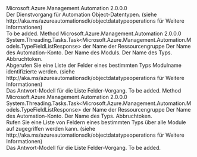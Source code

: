 <Type Name="IObjectDataTypeOperations" FullName="Microsoft.Azure.Management.Automation.IObjectDataTypeOperations">
  <TypeSignature Language="C#" Value="public interface IObjectDataTypeOperations" />
  <TypeSignature Language="ILAsm" Value=".class public interface auto ansi abstract IObjectDataTypeOperations" />
  <TypeSignature Language="DocId" Value="T:Microsoft.Azure.Management.Automation.IObjectDataTypeOperations" />
  <TypeSignature Language="VB.NET" Value="Public Interface IObjectDataTypeOperations" />
  <TypeSignature Language="F#" Value="type IObjectDataTypeOperations = interface" />
  <AssemblyInfo>
    <AssemblyName>Microsoft.Azure.Management.Automation</AssemblyName>
    <AssemblyVersion>2.0.0.0</AssemblyVersion>
  </AssemblyInfo>
  <Interfaces />
  <Docs>
    <summary>
            Der Dienstvorgang für Automation Object-Datentypen.  (siehe http://aka.ms/azureautomationsdk/objectdatatypeoperations für Weitere Informationen)
            </summary>
    <remarks>To be added.</remarks>
  </Docs>
  <Members>
    <Member MemberName="ListFieldsByModuleAndTypeAsync">
      <MemberSignature Language="C#" Value="public System.Threading.Tasks.Task&lt;Microsoft.Azure.Management.Automation.Models.TypeFieldListResponse&gt; ListFieldsByModuleAndTypeAsync (string resourceGroupName, string automationAccount, string moduleName, string typeName, System.Threading.CancellationToken cancellationToken);" />
      <MemberSignature Language="ILAsm" Value=".method public hidebysig newslot virtual instance class System.Threading.Tasks.Task`1&lt;class Microsoft.Azure.Management.Automation.Models.TypeFieldListResponse&gt; ListFieldsByModuleAndTypeAsync(string resourceGroupName, string automationAccount, string moduleName, string typeName, valuetype System.Threading.CancellationToken cancellationToken) cil managed" />
      <MemberSignature Language="DocId" Value="M:Microsoft.Azure.Management.Automation.IObjectDataTypeOperations.ListFieldsByModuleAndTypeAsync(System.String,System.String,System.String,System.String,System.Threading.CancellationToken)" />
      <MemberSignature Language="F#" Value="abstract member ListFieldsByModuleAndTypeAsync : string * string * string * string * System.Threading.CancellationToken -&gt; System.Threading.Tasks.Task&lt;Microsoft.Azure.Management.Automation.Models.TypeFieldListResponse&gt;" Usage="iObjectDataTypeOperations.ListFieldsByModuleAndTypeAsync (resourceGroupName, automationAccount, moduleName, typeName, cancellationToken)" />
      <MemberType>Method</MemberType>
      <AssemblyInfo>
        <AssemblyName>Microsoft.Azure.Management.Automation</AssemblyName>
        <AssemblyVersion>2.0.0.0</AssemblyVersion>
      </AssemblyInfo>
      <ReturnValue>
        <ReturnType>System.Threading.Tasks.Task&lt;Microsoft.Azure.Management.Automation.Models.TypeFieldListResponse&gt;</ReturnType>
      </ReturnValue>
      <Parameters>
        <Parameter Name="resourceGroupName" Type="System.String" />
        <Parameter Name="automationAccount" Type="System.String" />
        <Parameter Name="moduleName" Type="System.String" />
        <Parameter Name="typeName" Type="System.String" />
        <Parameter Name="cancellationToken" Type="System.Threading.CancellationToken" />
      </Parameters>
      <Docs>
        <param name="resourceGroupName">
            der Name der Ressourcengruppe
            </param>
        <param name="automationAccount">
            Der Name des Automation-Konto.
            </param>
        <param name="moduleName">
            Der Name des Moduls.
            </param>
        <param name="typeName">
            Der Name des Typs.
            </param>
        <param name="cancellationToken">
            Abbruchtoken.
            </param>
        <summary>
            Abgerufen Sie eine Liste der Felder eines bestimmten Typs Modulname identifizierte werden.  (siehe http://aka.ms/azureautomationsdk/objectdatatypeoperations für Weitere Informationen)
            </summary>
        <returns>
            Das Antwort-Modell für die Liste Felder-Vorgang.
            </returns>
        <remarks>To be added.</remarks>
      </Docs>
    </Member>
    <Member MemberName="ListFieldsByTypeAsync">
      <MemberSignature Language="C#" Value="public System.Threading.Tasks.Task&lt;Microsoft.Azure.Management.Automation.Models.TypeFieldListResponse&gt; ListFieldsByTypeAsync (string resourceGroupName, string automationAccount, string typeName, System.Threading.CancellationToken cancellationToken);" />
      <MemberSignature Language="ILAsm" Value=".method public hidebysig newslot virtual instance class System.Threading.Tasks.Task`1&lt;class Microsoft.Azure.Management.Automation.Models.TypeFieldListResponse&gt; ListFieldsByTypeAsync(string resourceGroupName, string automationAccount, string typeName, valuetype System.Threading.CancellationToken cancellationToken) cil managed" />
      <MemberSignature Language="DocId" Value="M:Microsoft.Azure.Management.Automation.IObjectDataTypeOperations.ListFieldsByTypeAsync(System.String,System.String,System.String,System.Threading.CancellationToken)" />
      <MemberSignature Language="F#" Value="abstract member ListFieldsByTypeAsync : string * string * string * System.Threading.CancellationToken -&gt; System.Threading.Tasks.Task&lt;Microsoft.Azure.Management.Automation.Models.TypeFieldListResponse&gt;" Usage="iObjectDataTypeOperations.ListFieldsByTypeAsync (resourceGroupName, automationAccount, typeName, cancellationToken)" />
      <MemberType>Method</MemberType>
      <AssemblyInfo>
        <AssemblyName>Microsoft.Azure.Management.Automation</AssemblyName>
        <AssemblyVersion>2.0.0.0</AssemblyVersion>
      </AssemblyInfo>
      <ReturnValue>
        <ReturnType>System.Threading.Tasks.Task&lt;Microsoft.Azure.Management.Automation.Models.TypeFieldListResponse&gt;</ReturnType>
      </ReturnValue>
      <Parameters>
        <Parameter Name="resourceGroupName" Type="System.String" />
        <Parameter Name="automationAccount" Type="System.String" />
        <Parameter Name="typeName" Type="System.String" />
        <Parameter Name="cancellationToken" Type="System.Threading.CancellationToken" />
      </Parameters>
      <Docs>
        <param name="resourceGroupName">
            der Name der Ressourcengruppe
            </param>
        <param name="automationAccount">
            Der Name des Automation-Konto.
            </param>
        <param name="typeName">
            Der Name des Typs.
            </param>
        <param name="cancellationToken">
            Abbruchtoken.
            </param>
        <summary>
            Rufen Sie eine Liste von Feldern eines bestimmten Typs über alle Module auf zugegriffen werden kann.  (siehe http://aka.ms/azureautomationsdk/objectdatatypeoperations für Weitere Informationen)
            </summary>
        <returns>
            Das Antwort-Modell für die Liste Felder-Vorgang.
            </returns>
        <remarks>To be added.</remarks>
      </Docs>
    </Member>
  </Members>
</Type>